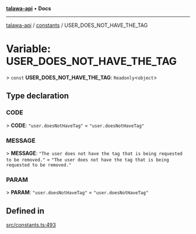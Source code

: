 [**talawa-api**](../../README.md) • **Docs**

***

[talawa-api](../../modules.md) / [constants](../README.md) / USER\_DOES\_NOT\_HAVE\_THE\_TAG

# Variable: USER\_DOES\_NOT\_HAVE\_THE\_TAG

\> `const` **USER\_DOES\_NOT\_HAVE\_THE\_TAG**: `Readonly`\<`object`\>

## Type declaration

### CODE

\> **CODE**: `"user.doesNotHaveTag"` = `"user.doesNotHaveTag"`

### MESSAGE

\> **MESSAGE**: `"The user does not have the tag that is being requested to be removed."` = `"The user does not have the tag that is being requested to be removed."`

### PARAM

\> **PARAM**: `"user.doesNotHaveTag"` = `"user.doesNotHaveTag"`

## Defined in

[src/constants.ts:493](https://github.com/PalisadoesFoundation/talawa-api/blob/f4877b986932181336f42a7336754de05976cd97/src/constants.ts#L493)
